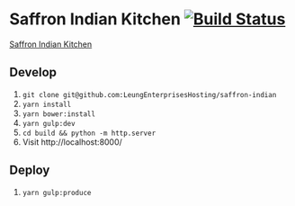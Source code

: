 # Saffron Indian Kitchen [![Build Status](https://travis-ci.org/LeungEnterprisesHosting/saffron-indian.svg?branch=master)](https://travis-ci.org/LeungEnterprisesHosting/saffron-indian)

[Saffron Indian Kitchen](http://www.saffronofphilly.com)

## Develop
1. `git clone git@github.com:LeungEnterprisesHosting/saffron-indian`
2. `yarn install`
3. `yarn bower:install`
4. `yarn gulp:dev`
5. `cd build && python -m http.server`
6. Visit http://localhost:8000/

## Deploy
1. `yarn gulp:produce`

